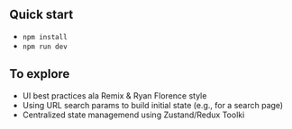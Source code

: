 ## Quick start

- `npm install`
- `npm run dev`

## To explore

- UI best practices ala Remix & Ryan Florence style
- Using URL search params to build initial state (e.g., for a search page)
- Centralized state managemend using Zustand/Redux Toolki

